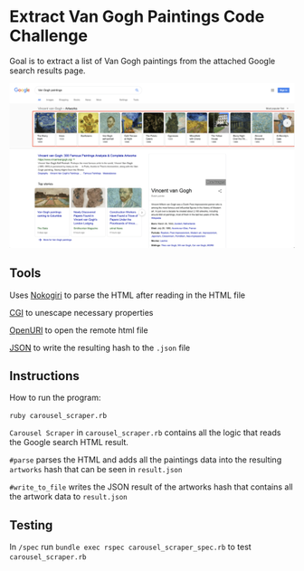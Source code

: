 # Extract Van Gogh Paintings Code Challenge

Goal is to extract a list of Van Gogh paintings from the attached Google search results page.

![Van Gogh paintings](https://github.com/serpapi/code-challenge/blob/master/files/van-gogh-paintings.png?raw=true "Van Gogh paintings")

## Tools

Uses [Nokogiri] to parse the HTML after reading in the HTML file

[CGI] to unescape necessary properties

[OpenURI] to open the remote html file

[JSON] to write the resulting hash to the `.json` file

[nokogiri]: https://nokogiri.org/index.html
[cgi]: https://ruby-doc.org/stdlib-2.5.1/libdoc/cgi/rdoc/CGI.html
[openuri]: https://github.com/ruby/open-uri
[json]: https://ruby-doc.org/stdlib-3.0.0/libdoc/json/rdoc/JSON.html

## Instructions

How to run the program:

`ruby carousel_scraper.rb`

`Carousel Scraper` in `carousel_scraper.rb` contains all the logic that reads the Google search HTML result.

`#parse` parses the HTML and adds all the paintings data into the resulting `artworks` hash that can be seen in `result.json`

`#write_to_file` writes the JSON result of the artworks hash that contains all the artwork data to `result.json`

## Testing

In `/spec` run `bundle exec rspec carousel_scraper_spec.rb` to test `carousel_scraper.rb`

